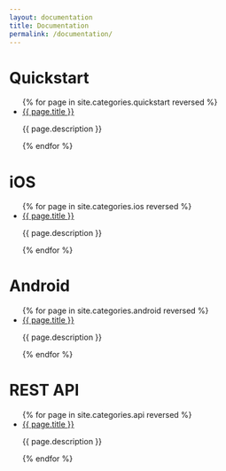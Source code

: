 ```yaml
---
layout: documentation
title: Documentation
permalink: /documentation/
---
```


# Quickstart

<ul class="index-list">
  {% for page in site.categories.quickstart reversed %}
    <li>
      <a href="{{page.url}}">{{ page.title }}</a>
      <p>{{ page.description }}</p>
    </li>
  {% endfor %}
</ul>

# iOS

<ul class="index-list">
  {% for page in site.categories.ios reversed %}
    <li>
      <a href="{{page.url}}">{{ page.title }}</a>
      <p>{{ page.description }}</p>
    </li>
  {% endfor %}
</ul>

# Android

<ul class="index-list">
  {% for page in site.categories.android reversed %}
    <li>
      <a href="{{page.url}}">{{ page.title }}</a>
      <p>{{ page.description }}</p>
    </li>
  {% endfor %}
</ul>

# REST API

<ul class="index-list">
  {% for page in site.categories.api reversed %}
    <li>
      <a href="{{page.url}}">{{ page.title }}</a>
      <p>{{ page.description }}</p>
    </li>
  {% endfor %}
</ul>

